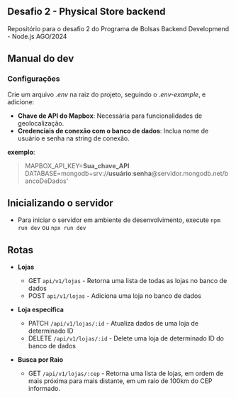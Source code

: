 ## Desafio 2 - Physical Store backend

Repositório para o desafio 2 do Programa de Bolsas Backend Developmend - Node.js AGO/2024

## Manual do dev

### Configurações

Crie um arquivo _.env_ na raiz do projeto, seguindo o _.env-example_, e adicione:

- **Chave de API do Mapbox**: Necessária para funcionalidades de geolocalização.
- **Credenciais de conexão com o banco de dados**: Inclua nome de usuário e senha na string de conexão.

**exemplo**:

> MAPBOX_API_KEY=**Sua_chave_API**\
> DATABASE=mongodb+srv://**usuário**:**senha**@servidor.mongodb.net/bancoDeDados'

## Inicializando o servidor

- Para iniciar o servidor em ambiente de desenvolvimento, execute `npm run dev` ou `npx run dev`

## Rotas

- **Lojas**

  - GET `api/v1/lojas` - Retorna uma lista de todas as lojas no banco de dados
  - POST `api/v1/lojas` - Adiciona uma loja no banco de dados

- **Loja específica**

  - PATCH `/api/v1/lojas/:id` - Atualiza dados de uma loja de determinado ID
  - DELETE `/api/v1/lojas/:id` - Delete uma loja de determinado ID do banco de dados

- **Busca por Raio**
  - GET `/api/v1/lojas/:cep` - Retorna uma lista de lojas, em ordem de mais próxima para mais distante, em um raio de 100km do CEP informado.
